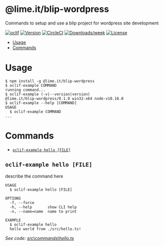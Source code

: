 @lime.it/blip-wordpress
=======================

Commands to setup and use a blip project for wordpress site development

[![oclif](https://img.shields.io/badge/cli-oclif-brightgreen.svg)](https://oclif.io)
[![Version](https://img.shields.io/npm/v/@lime.it/blip-wordpress.svg)](https://npmjs.org/package/@lime.it/blip-wordpress)
[![CircleCI](https://circleci.com/gh/lime-it/blip-wordpress/tree/master.svg?style=shield)](https://circleci.com/gh/lime-it/blip-wordpress/tree/master)
[![Downloads/week](https://img.shields.io/npm/dw/@lime.it/blip-wordpress.svg)](https://npmjs.org/package/@lime.it/blip-wordpress)
[![License](https://img.shields.io/npm/l/@lime.it/blip-wordpress.svg)](https://github.com/lime-it/blip-wordpress/blob/master/package.json)

<!-- toc -->
* [Usage](#usage)
* [Commands](#commands)
<!-- tocstop -->
# Usage
<!-- usage -->
```sh-session
$ npm install -g @lime.it/blip-wordpress
$ oclif-example COMMAND
running command...
$ oclif-example (-v|--version|version)
@lime.it/blip-wordpress/0.1.0 win32-x64 node-v10.16.0
$ oclif-example --help [COMMAND]
USAGE
  $ oclif-example COMMAND
...
```
<!-- usagestop -->
# Commands
<!-- commands -->
* [`oclif-example hello [FILE]`](#oclif-example-hello-file)

## `oclif-example hello [FILE]`

describe the command here

```
USAGE
  $ oclif-example hello [FILE]

OPTIONS
  -f, --force
  -h, --help       show CLI help
  -n, --name=name  name to print

EXAMPLE
  $ oclif-example hello
  hello world from ./src/hello.ts!
```

_See code: [src\commands\hello.ts](https://github.com/lime-it/blip-wordpress/blob/v0.1.0/src\commands\hello.ts)_
<!-- commandsstop -->
